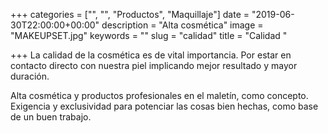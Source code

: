 +++
categories = ["", "", "Productos", "Maquillaje"]
date = "2019-06-30T22:00:00+00:00"
description = "Alta cosmética"
image = "MAKEUPSET.jpg"
keywords = ""
slug = "calidad"
title = "Calidad "

+++
La calidad de la cosmética es de vital importancia. Por estar en contacto directo con nuestra piel implicando mejor resultado y mayor duración.  

Alta cosmética y productos profesionales en el maletín, como concepto. Exigencia y exclusividad para potenciar las cosas bien hechas, como base de un buen trabajo.